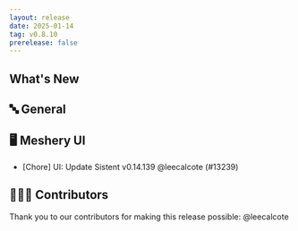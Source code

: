 ```yaml
---
layout: release
date: 2025-01-14
tag: v0.8.10
prerelease: false
---
```


## What's New
## 🔤 General
## 🖥 Meshery UI

- [Chore] UI: Update Sistent v0.14.139 @leecalcote (#13239)

## 👨🏽‍💻 Contributors

Thank you to our contributors for making this release possible:
@leecalcote

